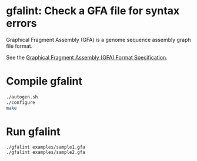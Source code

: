 # gfalint: Check a GFA file for syntax errors

Graphical Fragment Assembly (GFA) is a genome sequence assembly graph file format.

See the [Graphical Fragment Assembly (GFA) Format Specification](https://github.com/GFA-spec/GFA-spec).

# Compile gfalint

```sh
./autogen.sh
./configure
make
```

# Run gfalint

```
./gfalint examples/sample1.gfa
./gfalint examples/sample2.gfa
```
